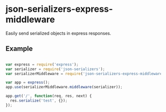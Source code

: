 json-serializers-express-middleware
===================================

Easily send serialized objects in express responses.


Example
-------

```javascript

var express = require('express');
var serializer = require('json-serializers');
var serializerMiddleware = require('json-serializers-express-middleware');

var app = express();
app.use(serializerMiddleware.middleware(serializer));

app.get('/', function(req, res, next) {
  res.serialize('test', {});  
});

```
